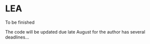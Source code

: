 # LEA

To be finished

The code will be updated due late August for the author has several deadlines...
